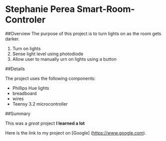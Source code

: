 # Stephanie Perea Smart-Room-Controler

##Overview
The purpose of this project is to turn lights on as the room gets darker.

1. Turn on lights
1. Sense light level using photodiode
1. Allow user to manually urn on lights using a button

##Details

The project uses the following components:

* Phillips Hue lights
* breadboard
* wires
* Teensy 3.2 microcontroller

##Summary

This was a *great* project **I learned a lot**

Here is the link to my project on [Google]
(https://www.google.com).